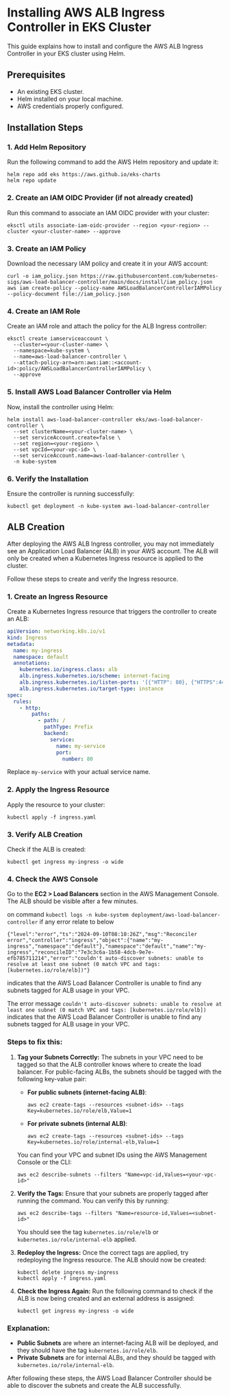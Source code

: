 
# Installing AWS ALB Ingress Controller in EKS Cluster

This guide explains how to install and configure the AWS ALB Ingress Controller in your EKS cluster using Helm.

## Prerequisites
- An existing EKS cluster.
- Helm installed on your local machine.
- AWS credentials properly configured.

## Installation Steps

### 1. Add Helm Repository

Run the following command to add the AWS Helm repository and update it:

```
helm repo add eks https://aws.github.io/eks-charts
helm repo update
```

### 2. Create an IAM OIDC Provider (if not already created)

Run this command to associate an IAM OIDC provider with your cluster:

```
eksctl utils associate-iam-oidc-provider --region <your-region> --cluster <your-cluster-name> --approve
```

### 3. Create an IAM Policy

Download the necessary IAM policy and create it in your AWS account:

```
curl -o iam_policy.json https://raw.githubusercontent.com/kubernetes-sigs/aws-load-balancer-controller/main/docs/install/iam_policy.json
aws iam create-policy --policy-name AWSLoadBalancerControllerIAMPolicy --policy-document file://iam_policy.json
```

### 4. Create an IAM Role

Create an IAM role and attach the policy for the ALB Ingress controller:

```
eksctl create iamserviceaccount \
  --cluster=<your-cluster-name> \
  --namespace=kube-system \
  --name=aws-load-balancer-controller \
  --attach-policy-arn=arn:aws:iam::<account-id>:policy/AWSLoadBalancerControllerIAMPolicy \
  --approve
```

### 5. Install AWS Load Balancer Controller via Helm

Now, install the controller using Helm:

```
helm install aws-load-balancer-controller eks/aws-load-balancer-controller \
  --set clusterName=<your-cluster-name> \
  --set serviceAccount.create=false \
  --set region=<your-region> \
  --set vpcId=<your-vpc-id> \
  --set serviceAccount.name=aws-load-balancer-controller \
  -n kube-system
```

### 6. Verify the Installation

Ensure the controller is running successfully:

```
kubectl get deployment -n kube-system aws-load-balancer-controller
```

## ALB Creation

After deploying the AWS ALB Ingress controller, you may not immediately see an Application Load Balancer (ALB) in your AWS account. The ALB will only be created when a Kubernetes Ingress resource is applied to the cluster.

Follow these steps to create and verify the Ingress resource.

### 1. Create an Ingress Resource

Create a Kubernetes Ingress resource that triggers the controller to create an ALB:

```yaml
apiVersion: networking.k8s.io/v1
kind: Ingress
metadata:
  name: my-ingress
  namespace: default
  annotations:
    kubernetes.io/ingress.class: alb
    alb.ingress.kubernetes.io/scheme: internet-facing
    alb.ingress.kubernetes.io/listen-ports: '[{"HTTP": 80}, {"HTTPS":443}]'
    alb.ingress.kubernetes.io/target-type: instance
spec:
  rules:
    - http:
        paths:
          - path: /
            pathType: Prefix
            backend:
              service:
                name: my-service
                port:
                  number: 80
```

Replace `my-service` with your actual service name.

### 2. Apply the Ingress Resource

Apply the resource to your cluster:

```
kubectl apply -f ingress.yaml
```

### 3. Verify ALB Creation

Check if the ALB is created:

```
kubectl get ingress my-ingress -o wide
```

### 4. Check the AWS Console

Go to the **EC2 > Load Balancers** section in the AWS Management Console. The ALB should be visible after a few minutes.



on command ```kubectl logs -n kube-system deployment/aws-load-balancer-controller``` if any error relate to below 

```
{"level":"error","ts":"2024-09-10T08:10:26Z","msg":"Reconciler error","controller":"ingress","object":{"name":"my-ingress","namespace":"default"},"namespace":"default","name":"my-ingress","reconcileID":"7e3c3c6a-1b58-4dcb-9e7e-efb785711214","error":"couldn't auto-discover subnets: unable to resolve at least one subnet (0 match VPC and tags: [kubernetes.io/role/elb])"}
```
indicates that the AWS Load Balancer Controller is unable to find any subnets tagged for ALB usage in your VPC.



The error message `couldn't auto-discover subnets: unable to resolve at least one subnet (0 match VPC and tags: [kubernetes.io/role/elb])` indicates that the AWS Load Balancer Controller is unable to find any subnets tagged for ALB usage in your VPC.

### Steps to fix this:

1. **Tag your Subnets Correctly:**
   The subnets in your VPC need to be tagged so that the ALB controller knows where to create the load balancer. For public-facing ALBs, the subnets should be tagged with the following key-value pair:

   - **For public subnets (internet-facing ALB)**:
     ```
     aws ec2 create-tags --resources <subnet-ids> --tags Key=kubernetes.io/role/elb,Value=1
     ```

   - **For private subnets (internal ALB)**:
     ```
     aws ec2 create-tags --resources <subnet-ids> --tags Key=kubernetes.io/role/internal-elb,Value=1
     ```

   You can find your VPC and subnet IDs using the AWS Management Console or the CLI:

   ```
   aws ec2 describe-subnets --filters "Name=vpc-id,Values=<your-vpc-id>"
   ```

2. **Verify the Tags:**
   Ensure that your subnets are properly tagged after running the command. You can verify this by running:

   ```
   aws ec2 describe-tags --filters "Name=resource-id,Values=<subnet-id>"
   ```

   You should see the tag `kubernetes.io/role/elb` or `kubernetes.io/role/internal-elb` applied.

3. **Redeploy the Ingress:**
   Once the correct tags are applied, try redeploying the Ingress resource. The ALB should now be created:

   ```
   kubectl delete ingress my-ingress
   kubectl apply -f ingress.yaml
   ```

4. **Check the Ingress Again:**
   Run the following command to check if the ALB is now being created and an external address is assigned:

   ```
   kubectl get ingress my-ingress -o wide
   ```

### Explanation:
- **Public Subnets** are where an internet-facing ALB will be deployed, and they should have the tag `kubernetes.io/role/elb`.
- **Private Subnets** are for internal ALBs, and they should be tagged with `kubernetes.io/role/internal-elb`.

After following these steps, the AWS Load Balancer Controller should be able to discover the subnets and create the ALB successfully.
